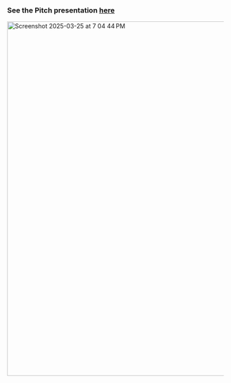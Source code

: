 <h3>See the Pitch presentation <a href="https://pitch.com/v/bite-buddy-x2a8yr">here</a></h3>

<a href="https://pitch.com/v/bite-buddy-x2a8yr">
<img width="823" alt="Screenshot 2025-03-25 at 7 04 44 PM" src="https://github.com/user-attachments/assets/1c83e935-1b50-49ec-8a38-83e6dcd1eb32" />
</a>

